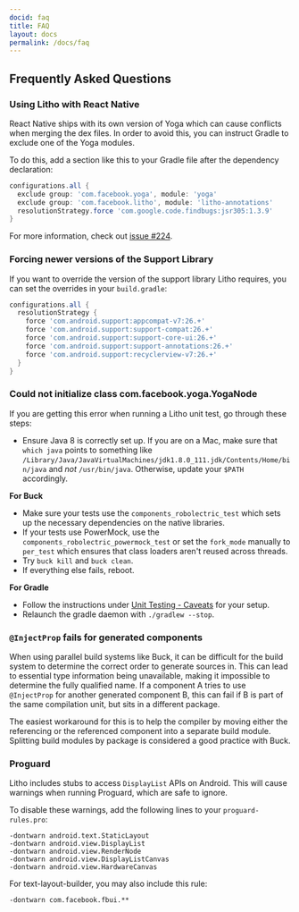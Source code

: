 ```yaml
---
docid: faq
title: FAQ
layout: docs
permalink: /docs/faq
---
```


## Frequently Asked Questions

### Using Litho with React Native

React Native ships with its own version of Yoga which can cause conflicts when merging the 
dex files. In order to avoid this, you can instruct Gradle to exclude one of the Yoga modules.

To do this, add a section like this to your Gradle file after the dependency declaration:

```gradle
configurations.all {
  exclude group: 'com.facebook.yoga', module: 'yoga'
  exclude group: 'com.facebook.litho', module: 'litho-annotations'
  resolutionStrategy.force 'com.google.code.findbugs:jsr305:1.3.9'
}
```

For more information, check out [issue #224](https://github.com/facebook/litho/issues/224).

### Forcing newer versions of the Support Library

If you want to override the version of the support library Litho requires, you can set
the overrides in your `build.gradle`:

```gradle
configurations.all {
  resolutionStrategy {
    force 'com.android.support:appcompat-v7:26.+'
    force 'com.android.support:support-compat:26.+'
    force 'com.android.support:support-core-ui:26.+'
    force 'com.android.support:support-annotations:26.+'
    force 'com.android.support:recyclerview-v7:26.+'
  }
}
```

### Could not initialize class com.facebook.yoga.YogaNode

If you are getting this error when running a Litho unit test, go through these steps:

- Ensure Java 8 is correctly set up. If you are on a Mac, make sure that `which java`
  points to something like `/Library/Java/JavaVirtualMachines/jdk1.8.0_111.jdk/Contents/Home/bin/java`
  and *not* `/usr/bin/java`. Otherwise, update your `$PATH` accordingly.

**For Buck**

- Make sure your tests use the `components_robolectric_test` which sets up the necessary dependencies on the native libraries.
- If your tests use PowerMock, use the `components_robolectric_powermock_test` or set the `fork_mode` manually to `per_test` which
  ensures that class loaders aren't reused across threads.
- Try `buck kill` and `buck clean`.
- If everything else fails, reboot.

**For Gradle**

- Follow the instructions under [Unit Testing - Caveats](https://fblitho.com/docs/unit-testing.html#caveats) for your setup.
- Relaunch the gradle daemon with `./gradlew --stop`.

### `@InjectProp` fails for generated components

When using parallel build systems like Buck, it can be difficult for the build
system to determine the correct order to generate sources in. This can lead to
essential type information being unavailable, making it impossible to determine
the fully qualified name. If a component A tries to use `@InjectProp` for
another generated component B, this can fail if B is part of the same
compilation unit, but sits in a different package.

The easiest workaround for this is to help the compiler by moving
either the referencing or the referenced component into a separate build module.
Splitting build modules by package is considered a good practice with Buck.

### Proguard

Litho includes stubs to access `DisplayList` APIs on Android. This will cause
warnings when running Proguard, which are safe to ignore.

To disable these warnings, add the following lines to your `proguard-rules.pro`:

```
-dontwarn android.text.StaticLayout
-dontwarn android.view.DisplayList
-dontwarn android.view.RenderNode
-dontwarn android.view.DisplayListCanvas
-dontwarn android.view.HardwareCanvas
```

For text-layout-builder, you may also include this rule:

```
-dontwarn com.facebook.fbui.**
```
